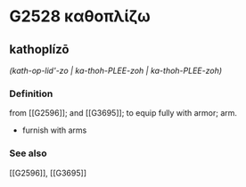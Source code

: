 # G2528 καθοπλίζω

## kathoplízō

_(kath-op-lid'-zo | ka-thoh-PLEE-zoh | ka-thoh-PLEE-zoh)_

### Definition

from [[G2596]]; and [[G3695]]; to equip fully with armor; arm.

- furnish with arms

### See also

[[G2596]], [[G3695]]

